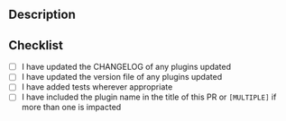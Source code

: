## Description
<!-- what this change does -->


## Checklist

* [ ] I have updated the CHANGELOG of any plugins updated
* [ ] I have updated the version file of any plugins updated
* [ ] I have added tests wherever appropriate
* [ ] I have included the plugin name in the title of this PR or `[MULTIPLE]` if more than one is impacted
